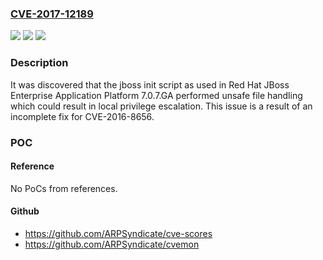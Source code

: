 ### [CVE-2017-12189](https://cve.mitre.org/cgi-bin/cvename.cgi?name=CVE-2017-12189)
![](https://img.shields.io/static/v1?label=Product&message=Red%20Hat%20JBoss%20Enterprise%20Application%20Platform&color=blue)
![](https://img.shields.io/static/v1?label=Version&message=7.0.7.GA%20&color=brightgreen)
![](https://img.shields.io/static/v1?label=Vulnerability&message=CWE-282&color=brightgreen)

### Description

It was discovered that the jboss init script as used in Red Hat JBoss Enterprise Application Platform 7.0.7.GA performed unsafe file handling which could result in local privilege escalation. This issue is a result of an incomplete fix for CVE-2016-8656.

### POC

#### Reference
No PoCs from references.

#### Github
- https://github.com/ARPSyndicate/cve-scores
- https://github.com/ARPSyndicate/cvemon

